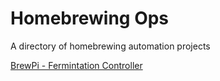 # Homebrewing Ops

A directory of homebrewing automation projects

[BrewPi - Fermintation Controller](https://github.com/BrewPi/)
